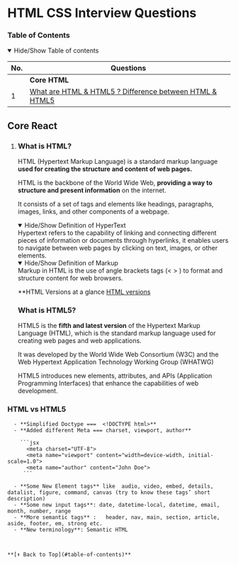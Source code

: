 # HTML CSS Interview Questions

### Table of Contents

<details open>
  <summary> Hide/Show Table of contents</summary>

  | No. | Questions                                   |
  | --- | ----------------------------------------------------------------------------------------------------------------------------------------------------------------------------|
  |     | **Core HTML**                                                                                                                                                                                                                   |
| 1   | [What are HTML & HTML5 ? Difference between HTML & HTML5 ](#what-is-HTML)                                                                                                                                                                                                 |
</details>



<!--   Answers
================= -->

## Core React

1.  ### What is HTML?

    HTML (Hypertext Markup Language) is a standard markup language **used for creating the structure and content of web pages.** 

    HTML is the backbone of the World Wide Web, **providing a way to structure and present information** on the internet.

    It consists of a set of tags and elements like headings, paragraphs, images, links, and other components of a webpage. 

    <details open>
      <summary> Hide/Show Definition of HyperText  </summary>
      Hypertext refers to the capability of linking and connecting different pieces of information or documents through hyperlinks, it enables users to navigate between web pages by clicking on text, images, or other elements.
    </details>
    <details open>
      <summary> Hide/Show Definition of Markup  </summary>
      Markup in HTML is the use of angle brackets tags (< > </>) to format and structure content for web browsers.
    </details>

    **HTML Versions at a  glance
    [HTML versions](./images/html_version.png)

    ### What is HTML5?
    HTML5 is the **fifth and latest version** of the Hypertext Markup Language (HTML), which is the standard markup language used for creating web pages and web applications.

    It was developed by the World Wide Web Consortium (W3C) and the Web Hypertext Application Technology Working Group (WHATWG)

    HTML5 introduces new elements, attributes, and APIs (Application Programming Interfaces) that enhance the capabilities of web development.
    
  ### HTML vs HTML5  
      - **Simplified Doctype ===  <!DOCTYPE html>**
      - **Added different Meta === charset, viewport, author**
    
        ```jsx
          <meta charset="UTF-8">
          <meta name="viewport" content="width=device-width, initial-scale=1.0">
          <meta name="author" content="John Doe">
         ```
    
      - **Some New Element tags** like  audio, video, embed, details, datalist, figure, command, canvas (try to know these tags’ short description)
      - **Some new input tags**: date, datetime-local, datetime, email, month, number, range
      - **More semantic tags** :   header, nav, main, section, article, aside, footer, em, strong etc.
      - **New terminology**: Semantic HTML

    

    **[⬆ Back to Top](#table-of-contents)**